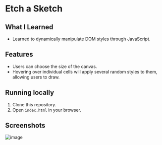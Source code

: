 # Etch a Sketch

## What I Learned

- Learned to dynamically manipulate DOM styles through JavaScript.

## Features

- Users can choose the size of the canvas.
- Hovering over individual cells will apply several random styles to them, allowing users to draw.

## Running locally

1. Clone this repository.
2. Open `index.html` in your browser.

## Screenshots

![image](https://github.com/user-attachments/assets/6a00972a-2342-42f7-b8c0-ade2647ddce5)
